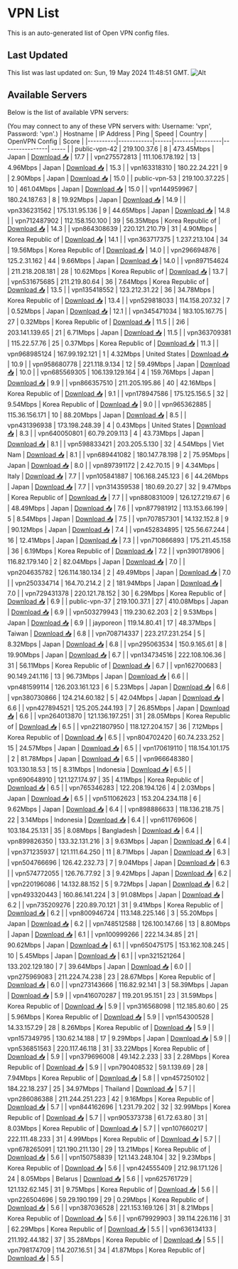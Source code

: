 # VPN List

This is an auto-generated list of Open VPN config files.

## Last Updated

This list was last updated on: Sun, 19 May 2024 11:48:51 GMT.
![Alt](https://repobeats.axiom.co/api/embed/186b98318ef1479477931607c1ad7d823f12451f.svg "Repobeats analytics image")

## Available Servers

Below is the list of available VPN servers:

(You may connect to any of these VPN servers with: Username: 'vpn', Password: 'vpn'.)
| Hostname | IP Address | Ping | Speed | Country | OpenVPN Config | Score |
|----------|------------|------|-------|---------|----------------| ----- |
| public-vpn-42 | 219.100.37.6 | 8 | 473.45Mbps | Japan | [Download 📥](./configs/server_0_JP.ovpn) | 17.7 |
| vpn275572813 | 111.106.178.192 | 13 | 4.96Mbps | Japan | [Download 📥](./configs/server_1_JP.ovpn) | 15.3 |
| vpn163318310 | 180.22.24.221 | 9 | 2.90Mbps | Japan | [Download 📥](./configs/server_2_JP.ovpn) | 15.0 |
| public-vpn-53 | 219.100.37.225 | 10 | 461.04Mbps | Japan | [Download 📥](./configs/server_3_JP.ovpn) | 15.0 |
| vpn144959967 | 180.24.187.63 | 8 | 19.92Mbps | Japan | [Download 📥](./configs/server_4_JP.ovpn) | 14.9 |
| vpn336231562 | 175.131.95.136 | 9 | 44.65Mbps | Japan | [Download 📥](./configs/server_5_JP.ovpn) | 14.8 |
| vpn712487902 | 112.158.150.100 | 39 | 56.35Mbps | Korea Republic of | [Download 📥](./configs/server_6_KR.ovpn) | 14.3 |
| vpn864308639 | 220.121.210.79 | 31 | 4.90Mbps | Korea Republic of | [Download 📥](./configs/server_7_KR.ovpn) | 14.1 |
| vpn363717375 | 1.237.213.104 | 34 | 19.56Mbps | Korea Republic of | [Download 📥](./configs/server_8_KR.ovpn) | 14.0 |
| vpn296694876 | 125.2.31.162 | 44 | 9.66Mbps | Japan | [Download 📥](./configs/server_9_JP.ovpn) | 14.0 |
| vpn897154624 | 211.218.208.181 | 28 | 10.62Mbps | Korea Republic of | [Download 📥](./configs/server_10_KR.ovpn) | 13.7 |
| vpn531675685 | 211.219.80.64 | 36 | 7.64Mbps | Korea Republic of | [Download 📥](./configs/server_11_KR.ovpn) | 13.5 |
| vpn135418552 | 123.212.31.22 | 36 | 34.78Mbps | Korea Republic of | [Download 📥](./configs/server_12_KR.ovpn) | 13.4 |
| vpn529818033 | 114.158.207.32 | 7 | 0.52Mbps | Japan | [Download 📥](./configs/server_13_JP.ovpn) | 12.1 |
| vpn345471034 | 183.105.167.75 | 27 | 0.32Mbps | Korea Republic of | [Download 📥](./configs/server_14_KR.ovpn) | 11.5 |
| 2i6 | 203.141.139.65 | 21 | 6.71Mbps | Japan | [Download 📥](./configs/server_15_JP.ovpn) | 11.5 |
| vpn363709381 | 115.22.57.76 | 25 | 0.37Mbps | Korea Republic of | [Download 📥](./configs/server_16_KR.ovpn) | 11.3 |
| vpn968985124 | 167.99.192.121 | 1 | 4.32Mbps | United States | [Download 📥](./configs/server_17_US.ovpn) | 10.9 |
| vpn958680778 | 221.118.9.134 | 12 | 59.49Mbps | Japan | [Download 📥](./configs/server_18_JP.ovpn) | 10.0 |
| vpn685569305 | 106.139.129.164 | 4 | 159.76Mbps | Japan | [Download 📥](./configs/server_19_JP.ovpn) | 9.9 |
| vpn866357510 | 211.205.195.86 | 40 | 42.16Mbps | Korea Republic of | [Download 📥](./configs/server_20_KR.ovpn) | 9.1 |
| vpn178947586 | 175.125.156.5 | 32 | 9.54Mbps | Korea Republic of | [Download 📥](./configs/server_21_KR.ovpn) | 9.0 |
| vpn965362885 | 115.36.156.171 | 10 | 88.20Mbps | Japan | [Download 📥](./configs/server_22_JP.ovpn) | 8.5 |
| vpn431396938 | 173.198.248.39 | 4 | 0.43Mbps | United States | [Download 📥](./configs/server_23_US.ovpn) | 8.3 |
| vpn640050801 | 60.79.209.113 | 4 | 43.73Mbps | Japan | [Download 📥](./configs/server_24_JP.ovpn) | 8.1 |
| vpn598833421 | 203.205.5.130 | 32 | 4.54Mbps | Viet Nam | [Download 📥](./configs/server_25_VN.ovpn) | 8.1 |
| vpn689441082 | 180.147.78.198 | 2 | 75.95Mbps | Japan | [Download 📥](./configs/server_26_JP.ovpn) | 8.0 |
| vpn897391172 | 2.42.70.15 | 9 | 4.34Mbps | Italy | [Download 📥](./configs/server_27_IT.ovpn) | 7.7 |
| vpn105841887 | 106.168.245.123 | 6 | 44.26Mbps | Japan | [Download 📥](./configs/server_28_JP.ovpn) | 7.7 |
| vpn314359538 | 180.69.20.27 | 32 | 9.47Mbps | Korea Republic of | [Download 📥](./configs/server_29_KR.ovpn) | 7.7 |
| vpn880831009 | 126.127.219.67 | 6 | 48.49Mbps | Japan | [Download 📥](./configs/server_30_JP.ovpn) | 7.6 |
| vpn877981912 | 113.153.66.199 | 5 | 8.54Mbps | Japan | [Download 📥](./configs/server_31_JP.ovpn) | 7.5 |
| vpn707857301 | 14.132.152.8 | 9 | 90.12Mbps | Japan | [Download 📥](./configs/server_32_JP.ovpn) | 7.4 |
| vpn452834895 | 125.56.67.244 | 16 | 12.41Mbps | Japan | [Download 📥](./configs/server_33_JP.ovpn) | 7.3 |
| vpn710866893 | 175.211.45.158 | 36 | 6.19Mbps | Korea Republic of | [Download 📥](./configs/server_34_KR.ovpn) | 7.2 |
| vpn390178906 | 116.82.179.140 | 2 | 82.04Mbps | Japan | [Download 📥](./configs/server_35_JP.ovpn) | 7.0 |
| vpn204635782 | 126.114.180.134 | 2 | 49.49Mbps | Japan | [Download 📥](./configs/server_36_JP.ovpn) | 7.0 |
| vpn250334714 | 164.70.214.2 | 2 | 181.94Mbps | Japan | [Download 📥](./configs/server_37_JP.ovpn) | 7.0 |
| vpn729431378 | 220.121.78.152 | 30 | 6.29Mbps | Korea Republic of | [Download 📥](./configs/server_38_KR.ovpn) | 6.9 |
| public-vpn-37 | 219.100.37.1 | 27 | 410.08Mbps | Japan | [Download 📥](./configs/server_39_JP.ovpn) | 6.9 |
| vpn503279943 | 119.230.62.203 | 2 | 9.53Mbps | Japan | [Download 📥](./configs/server_40_JP.ovpn) | 6.9 |
| jayporeon | 119.14.80.41 | 17 | 48.37Mbps | Taiwan | [Download 📥](./configs/server_41_TW.ovpn) | 6.8 |
| vpn708714337 | 223.217.231.254 | 5 | 8.32Mbps | Japan | [Download 📥](./configs/server_42_JP.ovpn) | 6.8 |
| vpn295063534 | 150.9.165.61 | 8 | 19.90Mbps | Japan | [Download 📥](./configs/server_43_JP.ovpn) | 6.7 |
| vpn134734516 | 222.108.106.36 | 31 | 56.11Mbps | Korea Republic of | [Download 📥](./configs/server_44_KR.ovpn) | 6.7 |
| vpn162700683 | 90.149.241.116 | 13 | 96.73Mbps | Japan | [Download 📥](./configs/server_45_JP.ovpn) | 6.6 |
| vpn481599114 | 126.203.161.123 | 6 | 5.23Mbps | Japan | [Download 📥](./configs/server_46_JP.ovpn) | 6.6 |
| vpn380730866 | 124.214.60.182 | 5 | 42.04Mbps | Japan | [Download 📥](./configs/server_47_JP.ovpn) | 6.6 |
| vpn427894521 | 125.205.244.193 | 7 | 26.85Mbps | Japan | [Download 📥](./configs/server_48_JP.ovpn) | 6.6 |
| vpn264013870 | 121.136.197.251 | 31 | 28.05Mbps | Korea Republic of | [Download 📥](./configs/server_49_KR.ovpn) | 6.5 |
| vpn221807950 | 118.127.204.157 | 36 | 7.12Mbps | Korea Republic of | [Download 📥](./configs/server_50_KR.ovpn) | 6.5 |
| vpn804702420 | 60.74.233.252 | 15 | 24.57Mbps | Japan | [Download 📥](./configs/server_51_JP.ovpn) | 6.5 |
| vpn170619110 | 118.154.101.175 | 2 | 81.78Mbps | Japan | [Download 📥](./configs/server_52_JP.ovpn) | 6.5 |
| vpn966648380 | 103.130.18.53 | 15 | 8.31Mbps | Indonesia | [Download 📥](./configs/server_53_ID.ovpn) | 6.5 |
| vpn690648910 | 121.127.174.97 | 35 | 4.11Mbps | Korea Republic of | [Download 📥](./configs/server_54_KR.ovpn) | 6.5 |
| vpn765346283 | 122.208.194.126 | 4 | 2.03Mbps | Japan | [Download 📥](./configs/server_55_JP.ovpn) | 6.5 |
| vpn511062623 | 153.204.234.118 | 6 | 9.62Mbps | Japan | [Download 📥](./configs/server_56_JP.ovpn) | 6.4 |
| vpn898886633 | 118.136.218.75 | 22 | 3.14Mbps | Indonesia | [Download 📥](./configs/server_57_ID.ovpn) | 6.4 |
| vpn611769606 | 103.184.25.131 | 35 | 8.08Mbps | Bangladesh | [Download 📥](./configs/server_58_BD.ovpn) | 6.4 |
| vpn899826350 | 133.32.131.216 | 3 | 9.63Mbps | Japan | [Download 📥](./configs/server_59_JP.ovpn) | 6.4 |
| vpn371235937 | 121.111.64.250 | 11 | 8.71Mbps | Japan | [Download 📥](./configs/server_60_JP.ovpn) | 6.3 |
| vpn504766696 | 126.42.232.73 | 7 | 9.04Mbps | Japan | [Download 📥](./configs/server_61_JP.ovpn) | 6.3 |
| vpn574772055 | 126.76.77.92 | 3 | 9.42Mbps | Japan | [Download 📥](./configs/server_62_JP.ovpn) | 6.2 |
| vpn220196086 | 14.132.88.152 | 5 | 9.72Mbps | Japan | [Download 📥](./configs/server_63_JP.ovpn) | 6.2 |
| vpn493320443 | 160.86.141.224 | 3 | 91.08Mbps | Japan | [Download 📥](./configs/server_64_JP.ovpn) | 6.2 |
| vpn735209276 | 220.89.70.121 | 31 | 9.41Mbps | Korea Republic of | [Download 📥](./configs/server_65_KR.ovpn) | 6.2 |
| vpn800946724 | 113.148.225.146 | 3 | 55.20Mbps | Japan | [Download 📥](./configs/server_66_JP.ovpn) | 6.2 |
| vpn748512588 | 126.100.147.66 | 13 | 8.80Mbps | Japan | [Download 📥](./configs/server_67_JP.ovpn) | 6.1 |
| vpn100999266 | 222.14.34.85 | 21 | 90.62Mbps | Japan | [Download 📥](./configs/server_68_JP.ovpn) | 6.1 |
| vpn650475175 | 153.162.108.245 | 10 | 5.45Mbps | Japan | [Download 📥](./configs/server_69_JP.ovpn) | 6.1 |
| vpn321521264 | 133.202.129.180 | 7 | 39.64Mbps | Japan | [Download 📥](./configs/server_70_JP.ovpn) | 6.0 |
| vpn275969083 | 211.224.74.238 | 23 | 28.67Mbps | Korea Republic of | [Download 📥](./configs/server_71_KR.ovpn) | 6.0 |
| vpn273143666 | 116.82.92.141 | 3 | 58.39Mbps | Japan | [Download 📥](./configs/server_72_JP.ovpn) | 5.9 |
| vpn416070287 | 119.201.95.151 | 23 | 31.59Mbps | Korea Republic of | [Download 📥](./configs/server_73_KR.ovpn) | 5.9 |
| vpn316568098 | 112.185.80.60 | 25 | 5.96Mbps | Korea Republic of | [Download 📥](./configs/server_74_KR.ovpn) | 5.9 |
| vpn154300528 | 14.33.157.29 | 28 | 8.26Mbps | Korea Republic of | [Download 📥](./configs/server_75_KR.ovpn) | 5.9 |
| vpn157349795 | 130.62.14.188 | 17 | 9.29Mbps | Japan | [Download 📥](./configs/server_76_JP.ovpn) | 5.9 |
| vpn536851563 | 220.117.46.118 | 31 | 33.22Mbps | Korea Republic of | [Download 📥](./configs/server_77_KR.ovpn) | 5.9 |
| vpn379696008 | 49.142.2.233 | 33 | 2.28Mbps | Korea Republic of | [Download 📥](./configs/server_78_KR.ovpn) | 5.9 |
| vpn790408532 | 59.1.139.69 | 28 | 7.94Mbps | Korea Republic of | [Download 📥](./configs/server_79_KR.ovpn) | 5.8 |
| vpn457250102 | 184.22.18.237 | 25 | 34.97Mbps | Thailand | [Download 📥](./configs/server_80_TH.ovpn) | 5.7 |
| vpn286086388 | 211.244.251.223 | 42 | 9.16Mbps | Korea Republic of | [Download 📥](./configs/server_81_KR.ovpn) | 5.7 |
| vpn844162696 | 1.231.79.202 | 32 | 32.99Mbps | Korea Republic of | [Download 📥](./configs/server_82_KR.ovpn) | 5.7 |
| vpn905373738 | 61.72.63.80 | 31 | 8.03Mbps | Korea Republic of | [Download 📥](./configs/server_83_KR.ovpn) | 5.7 |
| vpn107660217 | 222.111.48.233 | 31 | 4.99Mbps | Korea Republic of | [Download 📥](./configs/server_84_KR.ovpn) | 5.7 |
| vpn678265091 | 121.190.211.130 | 29 | 13.21Mbps | Korea Republic of | [Download 📥](./configs/server_85_KR.ovpn) | 5.6 |
| vpn150758839 | 121.143.248.104 | 32 | 9.23Mbps | Korea Republic of | [Download 📥](./configs/server_86_KR.ovpn) | 5.6 |
| vpn424555409 | 212.98.171.126 | 24 | 8.05Mbps | Belarus | [Download 📥](./configs/server_87_BY.ovpn) | 5.6 |
| vpn625761729 | 121.132.62.145 | 31 | 9.75Mbps | Korea Republic of | [Download 📥](./configs/server_88_KR.ovpn) | 5.6 |
| vpn226504696 | 59.29.190.199 | 29 | 0.29Mbps | Korea Republic of | [Download 📥](./configs/server_89_KR.ovpn) | 5.6 |
| vpn387036528 | 221.153.169.126 | 31 | 8.21Mbps | Korea Republic of | [Download 📥](./configs/server_90_KR.ovpn) | 5.6 |
| vpn679929903 | 39.114.226.116 | 31 | 62.29Mbps | Korea Republic of | [Download 📥](./configs/server_91_KR.ovpn) | 5.5 |
| vpn636134133 | 211.192.44.182 | 37 | 35.28Mbps | Korea Republic of | [Download 📥](./configs/server_92_KR.ovpn) | 5.5 |
| vpn798174709 | 114.207.16.51 | 34 | 41.87Mbps | Korea Republic of | [Download 📥](./configs/server_93_KR.ovpn) | 5.5 |
